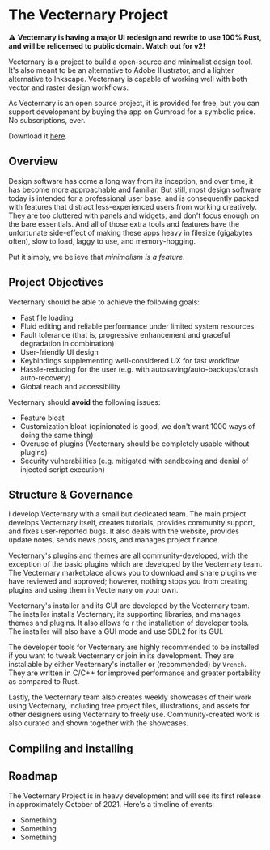 # The Vecternary Project

<screenshot image here>

:warning: **Vecternary is having a major UI redesign and rewrite to use 100% Rust, and will be relicensed to public domain. Watch out for v2!**

Vecternary is a project to build a open-source and minimalist design tool. It's also meant to be an alternative to Adobe Illustrator, and a lighter alternative to Inkscape. Vecternary is capable of working well with both vector and raster design workflows.

As Vecternary is an open source project, it is provided for free, but you can support development by buying the app on Gumroad for a symbolic price. No subscriptions, ever.

Download it [here](#).

## Overview

Design software has come a long way from its inception, and over time, it has become more approachable and familiar. But still, most design software today is intended for a professional user base, and is consequently packed with features that distract less-experienced users from working creatively. They are too cluttered with panels and widgets, and don't focus enough on the bare essentials. And all of those extra tools and features have the unfortunate side-effect of making these apps heavy in filesize (gigabytes often), slow to load, laggy to use, and memory-hogging.

Put it simply, we believe that *minimalism is a feature*.

## Project Objectives

Vecternary should be able to achieve the following goals:

- Fast file loading
- Fluid editing and reliable performance under limited system resources
- Fault tolerance (that is, progressive enhancement and graceful degradation in combination)
- User-friendly UI design
- Keybindings supplementing well-considered UX for fast workflow
- Hassle-reducing for the user (e.g. with autosaving/auto-backups/crash auto-recovery)
- Global reach and accessibility

Vecternary should **avoid** the following issues:

- Feature bloat
- Customization bloat (opinionated is good, we don't want 1000 ways of doing the same thing)
- Overuse of plugins (Vecternary should be completely usable without plugins)
- Security vulnerabilities (e.g. mitigated with sandboxing and denial of injected script execution)

## Structure & Governance

I develop Vecternary with a small but dedicated team. The main project develops Vecternary itself, creates tutorials, provides community support, and fixes user-reported bugs. It also deals with the website, provides update notes, sends news posts, and manages project finance.

Vecternary's plugins and themes are all community-developed, with the exception of the basic plugins which are developed by the Vecternary team. The Vecternary marketplace allows you to download and share plugins we have reviewed and approved; however, nothing stops you from creating plugins and using them in Vecternary on your own.

Vecternary's installer and its GUI are developed by the Vecternary team. The installer installs Vecternary, its supporting libraries, and manages themes and plugins. It also allows fo r the installation of developer tools. The installer will also have a GUI mode and use SDL2 for its GUI.

The developer tools for Vecternary are highly recommended to be installed if you want to tweak Vecternary or join in its development. They are installable by either Vecternary's installer or (recommended) by `Vrench`. They are written in C/C++ for improved performance and greater portability as compared to Rust.

Lastly, the Vecternary team also creates weekly showcases of their work using Vecternary, including free project files, illustrations, and assets for other designers using Vecternary to freely use. Community-created work is also curated and shown together with the showcases.

## Compiling and installing

## Roadmap

The Vecternary Project is in heavy development and will see its first release in approximately October of 2021. Here's a timeline of events:

* Something
* Something
* Something
